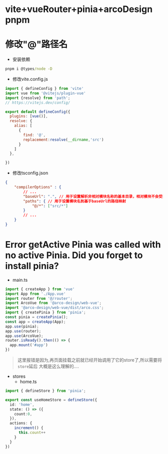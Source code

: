 # vite+vueRouter+pinia+arcoDesign  pnpm

# 修改"@"路径名

- 安装依赖

```cmd
pnpm i @types/node -D
```
- 修改vite.config.js

```js
import { defineConfig } from 'vite'
import vue from '@vitejs/plugin-vue'
import {resolve} from 'path';
// https://vitejs.dev/config/

export default defineConfig({
  plugins: [vue()],
  resolve: {
    alias: [
      {
        find: '@',
        replacement:resolve(__dirname,'src')
      }
    ]
  },

})

```
- 修改tsconfig.json

```json
{
    "compilerOptions" : {
        // ...
        "baseUrl": ".", // 用于设置解析非相对模块名称的基本目录，相对模块不会受到baseUrl的影响
        "paths": { // 用于设置模块名到基于baseUrl的路径映射
            "@/*": ["src/*"]
        }
        // ...
    }
}
```

# Error getActive Pinia was called with no active Pinia. Did you forget to install pinia?



- main.ts
```js
import { createApp } from 'vue'
import App from './App.vue'
import router from '@/router';
import ArcoVue from '@arco-design/web-vue';
import '@arco-design/web-vue/dist/arco.css';
import { createPinia } from 'pinia';
const pinia = createPinia();
const app = createApp(App);
app.use(pinia);
app.use(router);
app.use(ArcoVue);
router.isReady().then(() => {
  app.mount('#app')
})
```
> 这里报错是因为,再页面挂载之前就已经开始调用了它的store了,所以需要将`store`延后
> 大概是这么理解的....

- stores
  - home.ts 
 
```ts 
import { defineStore } from 'pinia';

export const useHomeStore = defineStore({
  id: 'home',
  state: () => ({
    count:0,
  }),
  actions: {
    increment() {
      this.count++
    }
  }
})
```
